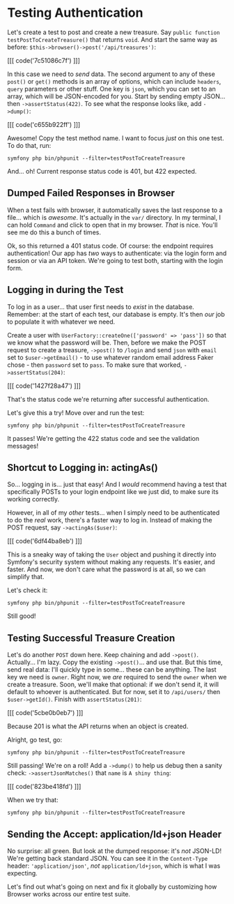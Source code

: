 # Testing Authentication

Let's create a test to post and create a new treasure. Say
`public function testPostToCreateTreasure()` that returns `void`. And start the
same way as before: `$this->browser()->post('/api/treasures')`:

[[[ code('7c51086c7f') ]]]

In this case we need to *send* data. The second argument to any of these
`post()` or `get()` methods is an array of options, which can include `headers`,
`query` parameters or other stuff. One key is `json`, which you can set to an array,
which will be JSON-encoded for you. Start by sending empty JSON... then
`->assertStatus(422)`. To see what the response looks like, add `->dump()`:

[[[ code('c655b922ff') ]]]

Awesome! Copy the test method name. I want to focus *just* on this one test. To
do that, run:

```terminal
symfony php bin/phpunit --filter=testPostToCreateTreasure
```

And... oh! Current response status code is 401, but 422 expected.

## Dumped Failed Responses in Browser

When a test fails with browser, it automatically saves the last response
to a file... which is *awesome*. It's actually in the `var/` directory. In my
terminal, I can hold `Command` and click to open that in my browser. *That* is nice.
You'll see me do this a bunch of times.

Ok, so this returned a 401 status code. Of course: the endpoint requires authentication!
Our app has *two* ways to authenticate: via the login form and session or via
an API token. We're going to test both, starting with the login form.

## Logging in during the Test

To log in as a user... that user first needs to *exist* in the database.
Remember: at the start of each test, our database is empty. It's then *our*
job to populate it with whatever we need.

Create a user with `UserFactory::createOne(['password' => 'pass'])` so that we
know what the password will be. Then, before we make the POST request to create
a treasure, `->post()` to `/login` and send `json` with `email` set to
`$user->getEmail()` - to use whatever random email address Faker chose -
then `password` set to `pass`. To make sure that worked, `->assertStatus(204)`:

[[[ code('1427f28a47') ]]]

That's the status code we're returning after successful authentication.

Let's give this a try! Move over and run the test:

```terminal-silent
symfony php bin/phpunit --filter=testPostToCreateTreasure
```

It passes! We're getting the 422 status code and see the validation messages!

## Shortcut to Logging in: actingAs()

So... logging in is... just that easy! And I *would* recommend having a test that
specifically POSTs to your login endpoint like we just did, to make sure its
working correctly.

However, in all of my *other* tests... when I simply need to be authenticated to
do the *real* work, there's a faster way to log in. Instead of making the POST
request, say `->actingAs($user)`:

[[[ code('6df44ba8eb') ]]]

This is a sneaky way of taking the `User` object and pushing it directly into
Symfony's security system without making any requests. It's easier, and faster.
And now, we don't care what the password is at all, so we can simplify that.

Let's check it:

```terminal-silent
symfony php bin/phpunit --filter=testPostToCreateTreasure
```

Still good!

## Testing Successful Treasure Creation

Let's do another `POST` down here. Keep chaining and add `->post()`. Actually...
I'm lazy. Copy the existing `->post()`... and use that. But this time, send
real data: I'll quickly type in some... these can be anything. The last key
we need is `owner`. Right now, we *are* required to send the `owner` when we
create a treasure. Soon, we'll make that optional: if we don't send it,
it will default to whoever is authenticated. But for now, set it to `/api/users/`
then `$user->getId()`. Finish with `assertStatus(201)`:

[[[ code('5cbe0b0eb7') ]]]

Because 201 is what the API returns when an object is created.

Alright, go test, go:

```terminal-silent
symfony php bin/phpunit --filter=testPostToCreateTreasure
```

Still passing! We're on a roll! Add a `->dump()` to help us debug then a
sanity check: `->assertJsonMatches()` that `name` is `A shiny thing`:

[[[ code('823be418fd') ]]]

When we try that:

```terminal-silent
symfony php bin/phpunit --filter=testPostToCreateTreasure
```

## Sending the Accept: application/ld+json Header

No surprise: all green. But look at the dumped response: it's *not* JSON-LD!
We're getting back standard JSON. You can see it in the `Content-Type`
header: `'application/json'`, *not* `application/ld+json`, which is what I
was expecting.

Let's find out what's going on next and fix it globally by customizing how Browser
works across our entire test suite.

